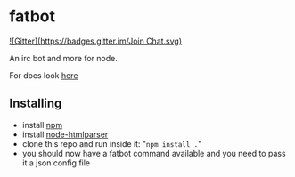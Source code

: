 # fatbot
[![Gitter](https://badges.gitter.im/Join Chat.svg)](https://gitter.im/dunkfordyce/fatbot?utm_source=badge&utm_medium=badge&utm_campaign=pr-badge&utm_content=badge)

An irc bot and more for node. 

For docs look [here](http://github.com/dunkfordyce/fatbot/blob/master/docs/)

## Installing 

 * install [npm](http://github.com/isaacs/npm)
 * install [node-htmlparser](http://github.com/tautologistics/node-htmlparser)
 * clone this repo and run inside it: "`npm install .`"
 * you should now have a fatbot command available and you need to pass it a json config file
 
